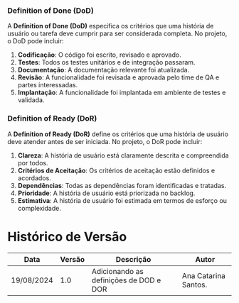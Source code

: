 ### Definition of Done (DoD)

A **Definition of Done (DoD)** especifica os critérios que uma história de usuário ou tarefa deve cumprir para ser considerada completa. No projeto, o DoD pode incluir:

1. **Codificação**: O código foi escrito, revisado e aprovado.
2. **Testes**: Todos os testes unitários e de integração passaram.
3. **Documentação**: A documentação relevante foi atualizada.
4. **Revisão**: A funcionalidade foi revisada e aprovada pelo time de QA e partes interessadas.
5. **Implantação**: A funcionalidade foi implantada em ambiente de testes e validada.

### Definition of Ready (DoR)

A **Definition of Ready (DoR)** define os critérios que uma história de usuário deve atender antes de ser iniciada. No projeto, o DoR pode incluir:

1. **Clareza**: A história de usuário está claramente descrita e compreendida por todos.
2. **Critérios de Aceitação**: Os critérios de aceitação estão definidos e acordados.
3. **Dependências**: Todas as dependências foram identificadas e tratadas.
4. **Prioridade**: A história de usuário está priorizada no backlog.
5. **Estimativa**: A história de usuário foi estimada em termos de esforço ou complexidade.

# Histórico de Versão

| Data       | Versão | Descrição                              | Autor               |
| ---------- | ------ | -------------------------------------- | ------------------- |
| 19/08/2024 | 1.0    | Adicionando as definições de DOD e DOR | Ana Catarina Santos. |
